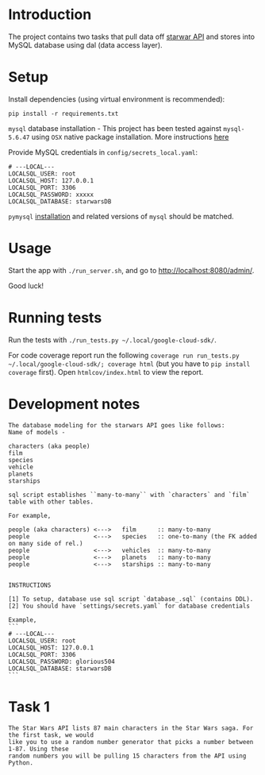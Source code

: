 # Introduction

The project contains two tasks that pull data off [starwar API](https://swapi.co) and stores into 
MySQL database using dal (data access layer).

# Setup

Install dependencies (using virtual environment is recommended):
```
pip install -r requirements.txt
```

`mysql` database installation - 
This project has been tested against `mysql-5.6.47` using `OSX` native package installation. More
instructions [here](https://dev.mysql.com/doc/refman/5.6/en/osx-installation-pkg.html) 

Provide MySQL credentials in `config/secrets_local.yaml`:
```
# ---LOCAL---
LOCALSQL_USER: root
LOCALSQL_HOST: 127.0.0.1
LOCALSQL_PORT: 3306
LOCALSQL_PASSWORD: xxxxx
LOCALSQL_DATABASE: starwarsDB
```

`pymysql` [installation](https://pymysql.readthedocs.io/en/latest/user/installation.html) and 
related versions of `mysql` should be matched.

# Usage

Start the app with `./run_server.sh`, and go to [http://localhost:8080/admin/](http://localhost:8080/admin/).

Good luck!

# Running tests

Run the tests with `./run_tests.py ~/.local/google-cloud-sdk/`.

For code coverage report run the following `coverage run run_tests.py ~/.local/google-cloud-sdk/; coverage html` (but
you have to `pip install coverage` first). Open `htmlcov/index.html` to view the report.

# Development notes


    The database modeling for the starwars API goes like follows: 
    Name of models -
    
    characters (aka people)    
    film          
    species                   
    vehicle                   
    planets                   
    starships                 
    
    sql script establishes ``many-to-many`` with `characters` and `film` table with other tables.
    
    For example,
    
    people (aka characters) <--->   film      :: many-to-many
    people                  <--->   species   :: one-to-many (the FK added on many side of rel.)
    people                  <--->   vehicles  :: many-to-many
    people                  <--->   planets   :: many-to-many
    people                  <--->   starships :: many-to-many
    
    
    INSTRUCTIONS
    
    [1] To setup, database use sql script `database_.sql` (contains DDL).
    [2] You should have `settings/secrets.yaml` for database credentials
    
    Example, 
    ```
    # ---LOCAL---
    LOCALSQL_USER: root
    LOCALSQL_HOST: 127.0.0.1
    LOCALSQL_PORT: 3306
    LOCALSQL_PASSWORD: glorious504
    LOCALSQL_DATABASE: starwarsDB
    ```

    
# Task 1

    The Star Wars API lists 87 main characters in the Star Wars saga. For the first task, we would
    like you to use a random number generator that picks a number between 1-87. Using these
    random numbers you will be pulling 15 characters from the API using Python.
    
